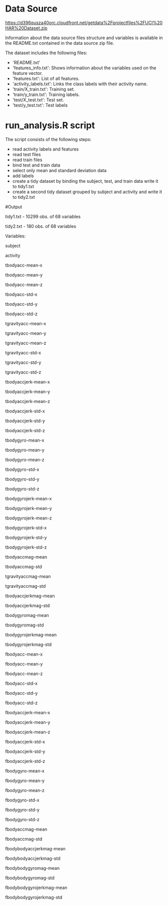 # Data Source

https://d396qusza40orc.cloudfront.net/getdata%2Fprojectfiles%2FUCI%20HAR%20Dataset.zip

Information about the data source files structure and variables is available in the README.txt contained in the data source zip file.

The dataset includes the following files:
- 'README.txt'
- 'features_info.txt': Shows information about the variables used on the feature vector.
- 'features.txt': List of all features.
- 'activity_labels.txt': Links the class labels with their activity name.
- 'train/X_train.txt': Training set.
- 'train/y_train.txt': Training labels.
- 'test/X_test.txt': Test set.
- 'test/y_test.txt': Test labels

# run_analysis.R script

The script consists of the following steps:
- read activity labels and features
- read test files 
- read train files
- bind test and train data
- select only mean and standard deviation data
- add labels
- create a tidy dataset by binding the subject, test, and train data write it to tidy1.txt
- create a second tidy dataset grouped by subject and activity and write it to tidy2.txt

#Output

tidy1.txt - 10299 obs. of 68 variables

tidy2.txt - 180 obs. of 68 variables

Variables:

subject	

activity	

tbodyacc-mean-x	

tbodyacc-mean-y	

tbodyacc-mean-z	

tbodyacc-std-x	

tbodyacc-std-y	

tbodyacc-std-z	

tgravityacc-mean-x	

tgravityacc-mean-y	

tgravityacc-mean-z	

tgravityacc-std-x	

tgravityacc-std-y	

tgravityacc-std-z

tbodyaccjerk-mean-x	

tbodyaccjerk-mean-y	

tbodyaccjerk-mean-z	

tbodyaccjerk-std-x	

tbodyaccjerk-std-y	

tbodyaccjerk-std-z	

tbodygyro-mean-x	

tbodygyro-mean-y	

tbodygyro-mean-z	

tbodygyro-std-x	

tbodygyro-std-y	

tbodygyro-std-z	

tbodygyrojerk-mean-x	

tbodygyrojerk-mean-y	

tbodygyrojerk-mean-z	

tbodygyrojerk-std-x	

tbodygyrojerk-std-y	

tbodygyrojerk-std-z	

tbodyaccmag-mean	

tbodyaccmag-std	

tgravityaccmag-mean	

tgravityaccmag-std	

tbodyaccjerkmag-mean	

tbodyaccjerkmag-std	

tbodygyromag-mean	

tbodygyromag-std	

tbodygyrojerkmag-mean	

tbodygyrojerkmag-std	

fbodyacc-mean-x	

fbodyacc-mean-y	

fbodyacc-mean-z	

fbodyacc-std-x	

fbodyacc-std-y	

fbodyacc-std-z	

fbodyaccjerk-mean-x	

fbodyaccjerk-mean-y	

fbodyaccjerk-mean-z	

fbodyaccjerk-std-x	

fbodyaccjerk-std-y	

fbodyaccjerk-std-z	

fbodygyro-mean-x	

fbodygyro-mean-y	

fbodygyro-mean-z	

fbodygyro-std-x	

fbodygyro-std-y	

fbodygyro-std-z	

fbodyaccmag-mean	

fbodyaccmag-std	

fbodybodyaccjerkmag-mean	

fbodybodyaccjerkmag-std	

fbodybodygyromag-mean	

fbodybodygyromag-std

fbodybodygyrojerkmag-mean	

fbodybodygyrojerkmag-std

